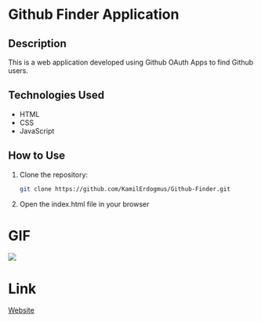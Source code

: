 # Github Finder Application

## Description

This is a web application developed using Github OAuth Apps to find Github users.

## Technologies Used

- HTML
- CSS
- JavaScript

## How to Use

1. Clone the repository:
   ```bash
   git clone https://github.com/KamilErdogmus/Github-Finder.git
   ```
2. Open the index.html file in your browser

# GIF

![](GİFF.gif)

# Link

[Website](https://663bbd014f86f41219c87a55--silly-selkie-610495.netlify.app/)

